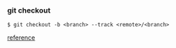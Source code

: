 ### git checkout <branch>

```
$ git checkout -b <branch> --track <remote>/<branch>
```

[reference](http://git-scm.com/docs/git-checkout)
